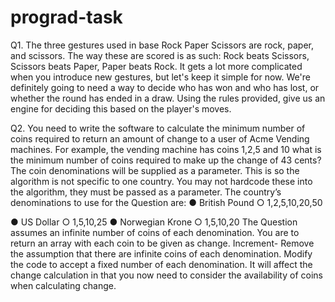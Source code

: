 # prograd-task
Q1.
The three gestures used in base Rock Paper Scissors are rock, paper,
and scissors. The way these are scored is as such: Rock beats Scissors,
Scissors beats Paper, Paper beats Rock. It gets a lot more complicated
when you introduce new gestures, but let's keep it simple for now.
We're definitely going to need a way to decide who has won and who has lost, or
whether the round has ended in a draw. Using the rules provided, give us an
engine for deciding this based on the player's moves.

Q2.
You need to write the software to calculate the minimum number of
coins required to return an amount of change to a user of Acme
Vending machines. For example, the vending machine has coins 1,2,5
and 10 what is the minimum number of coins required to make up the
change of 43 cents?
The coin denominations will be supplied as a parameter. This is so the
algorithm is not specific to one country. You may not hardcode these
into the algorithm, they must be passed as a parameter.
The country’s denominations to use for the Question are:
● British Pound ○ 1,2,5,10,20,50

● US Dollar ○ 1,5,10,25
● Norwegian Krone ○ 1,5,10,20
The Question assumes an infinite number of coins of each
denomination. You are to return an array with each coin to be given as
change.
Increment- Remove the assumption that there are infinite coins of
each denomination. Modify the code to accept a fixed number of each
denomination. It will affect the change calculation in that you now
need to consider the availability of coins when calculating change.
